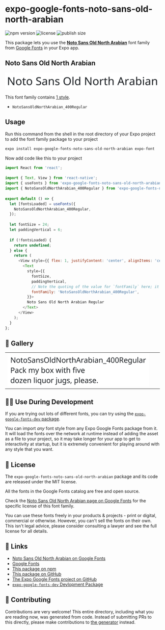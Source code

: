 # expo-google-fonts-noto-sans-old-north-arabian

![npm version](https://flat.badgen.net/npm/v/expo-google-fonts-noto-sans-old-north-arabian)
![license](https://flat.badgen.net/github/license/expo/google-fonts)
![publish size](https://flat.badgen.net/packagephobia/install/expo-google-fonts-noto-sans-old-north-arabian)

This package lets you use the [**Noto Sans Old North Arabian**](https://fonts.google.com/specimen/Noto+Sans+Old+North+Arabian) font family from [Google Fonts](https://fonts.google.com/) in your Expo app.

## Noto Sans Old North Arabian

![Noto Sans Old North Arabian](./font-family.png)

This font family contains [1 style](#-gallery).

- `NotoSansOldNorthArabian_400Regular`

## Usage

Run this command from the shell in the root directory of your Expo project to add the font family package to your project
```sh
expo install expo-google-fonts-noto-sans-old-north-arabian expo-font
```

Now add code like this to your project
```js
import React from 'react';

import { Text, View } from 'react-native';
import { useFonts } from 'expo-google-fonts-noto-sans-old-north-arabian/useFonts';
import { NotoSansOldNorthArabian_400Regular } from 'expo-google-fonts-noto-sans-old-north-arabian/400Regular';

export default () => {
  let [fontsLoaded] = useFonts({
    NotoSansOldNorthArabian_400Regular,
  });

  let fontSize = 24;
  let paddingVertical = 6;

  if (!fontsLoaded) {
    return undefined;
  } else {
    return (
      <View style={{ flex: 1, justifyContent: 'center', alignItems: 'center' }}>
        <Text
          style={{
            fontSize,
            paddingVertical,
            // Note the quoting of the value for `fontFamily` here; it expects a string!
            fontFamily: 'NotoSansOldNorthArabian_400Regular',
          }}>
          Noto Sans Old North Arabian Regular
        </Text>
      </View>
    );
  }
};

```

## 🔡 Gallery


||||
|-|-|-|
|![NotoSansOldNorthArabian_400Regular](.//400Regular/NotoSansOldNorthArabian_400Regular.ttf.png)||||


## 👩‍💻 Use During Development

If you are trying out lots of different fonts, you can try using the [`expo-google-fonts-dev` package](https://github.com/freeboub/google-fonts/tree/master/font-packages/dev#readme).

You can import *any* font style from any Expo Google Fonts package from it. It will load the fonts
over the network at runtime instead of adding the asset as a file to your project, so it may take longer
for your app to get to interactivity at startup, but it is extremely convenient
for playing around with any style that you want.

## 📖 License

The `expo-google-fonts-noto-sans-old-north-arabian` package and its code are released under the MIT license.

All the fonts in the Google Fonts catalog are free and open source.

Check the [Noto Sans Old North Arabian page on Google Fonts](https://fonts.google.com/specimen/Noto+Sans+Old+North+Arabian) for the specific license of this font family.

You can use these fonts freely in your products & projects - print or digital, commercial or otherwise. However, you can't sell the fonts on their own. This isn't legal advice, please consider consulting a lawyer and see the full license for all details.

## 🔗 Links

- [Noto Sans Old North Arabian on Google Fonts](https://fonts.google.com/specimen/Noto+Sans+Old+North+Arabian)
- [Google Fonts](https://fonts.google.com/)
- [This package on npm](https://www.npmjs.com/package/expo-google-fonts-noto-sans-old-north-arabian)
- [This package on GitHub](https://github.com/freeboub/google-fonts/tree/master/font-packages/noto-sans-old-north-arabian)
- [The Expo Google Fonts project on GitHub](https://github.com/freeboub/google-fonts)
- [`expo-google-fonts-dev` Devlopment Package](https://github.com/freeboub/google-fonts/tree/master/font-packages/dev)

## 🤝 Contributing

Contributions are very welcome! This entire directory, including what you are reading now, was generated from code. Instead of submitting PRs to this directly, please make contributions to [the generator](https://github.com/freeboub/google-fonts/tree/master/packages/generator) instead.
